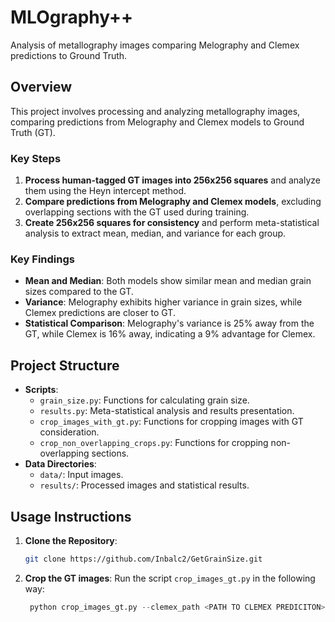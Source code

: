 # MLOgraphy++

Analysis of metallography images comparing Melography and Clemex predictions to Ground Truth.

## Overview

This project involves processing and analyzing metallography images, comparing predictions from Melography and Clemex models to Ground Truth (GT).

### Key Steps

1. **Process human-tagged GT images into 256x256 squares** and analyze them using the Heyn intercept method.
2. **Compare predictions from Melography and Clemex models**, excluding overlapping sections with the GT used during training.
3. **Create 256x256 squares for consistency** and perform meta-statistical analysis to extract mean, median, and variance for each group.

### Key Findings

- **Mean and Median**: Both models show similar mean and median grain sizes compared to the GT.
- **Variance**: Melography exhibits higher variance in grain sizes, while Clemex predictions are closer to GT.
- **Statistical Comparison**: Melography's variance is 25% away from the GT, while Clemex is 16% away, indicating a 9% advantage for Clemex.

## Project Structure

- **Scripts**:
  - `grain_size.py`: Functions for calculating grain size.
  - `results.py`: Meta-statistical analysis and results presentation.
  - `crop_images_with_gt.py`: Functions for cropping images with GT consideration.
  - `crop_non_overlapping_crops.py`: Functions for cropping non-overlapping sections.
- **Data Directories**:
  - `data/`: Input images.
  - `results/`: Processed images and statistical results.
## Usage Instructions

1. **Clone the Repository**:
   ```sh
   git clone https://github.com/Inbalc2/GetGrainSize.git

2. **Crop the GT images**:
   Run the script `crop_images_gt.py` in the following way:
   ```python
    python crop_images_gt.py --clemex_path <PATH TO CLEMEX PREDICITON> --zones_path <PATH TO 128 CROPS WITH THE NAME>
   ```

